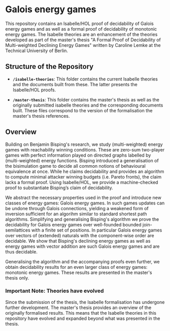 # Galois energy games

This repository contains an Isabelle/HOL proof of decidability of Galois energy games and as well as a formal proof of decidability of monotonic energy games.
The Isabelle theories are an enhancement of the theories developed as part of the master's thesis "A Formal Proof of Decidability of Multi-weighted Declining Energy Games" written by Caroline Lemke at the Technical University of Berlin. 

## Structure of the Repository

- **`/isabelle-theories`**: This folder contains the current Isabelle theories and the documents built from these. The latter presents the Isabelle/HOL proofs.
  
- **`/master-thesis`**: This folder contains the master's thesis as well as the originally submitted isabelle theories and the corresponding documents built. These files correspond to the version of the formalisation the master's thesis references.

## Overview

Building on Benjamin Bisping's research, we study (multi-weighted) energy games with reachability winning conditions. These are zero-sum two-player games with perfect information played on directed graphs labelled by (multi-weighted) energy functions. Bisping introduced a generalisation of the bisimulation game to decide all common notions of behavioural equivalence at once. While he claims decidability and provides an algorithm to compute minimal attacker winning budgets (i.e. Pareto fronts), the claim lacks a formal proof. Using Isabelle/HOL, we provide a machine-checked proof to substantiate Bisping’s claim of decidability.

We abstract the necessary properties used in the proof and introduce new classes of energy games: Galois energy games.
In such games updates can be undone through Galois connections, yielding a weakened form of inversion sufficient for an algorihm similar to standard shortest path algorithms. 
Simplifying and generalising Bisping's algorithm we prove the decidability for Galois energy games over well-founded bounded join-semilattices with a finite set of positions.
In particular Galois energy games over vectors of (extended) naturals with the component-wise order are decidable. We show that Bisping's declining energy games as well as energy games with vector addition are such Galois energy games and are thus decidable.

Generalising the algorithm and the accompanying proofs even further, we obtain decidability results for an even larger class of energy games: monotonic energy games. These results are presented in the master's thesis only.


### Important Note: Theories have evolved

Since the submission of the thesis, the Isabelle formalisation has undergone further development. The master's thesis provides an overview of the originally formalised results. This means that the Isabelle theories in this repository have evolved and expanded beyond what was presented in the thesis.

